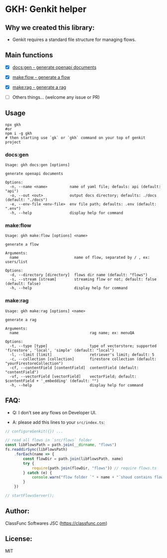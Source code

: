 # GKH: Genkit helper

## Why we created this library:

- Genkit requires a standard file structure for managing flows.

## Main functions

- [x] [docs:gen - generate openapi documents](#docs:gen)
- [x] [make:flow - generate a flow](#make:flow)
- [x] [make:rag - generate a rag](#make:rag)

- [ ] Others things... (welcome any issue or PR)

## Usage

```shell
npx gkh
#or
npm i -g gkh
# then starting use `gk` or `gkh` command on your top of genkit project
```


### <a id="docs:gen">docs:gen</a>
```
Usage: gkh docs:gen [options]

generate openapi documents

Options:
  -n, --name <name>          name of yaml file; defauls: api (default: "api")
  -o, --out <out>            output docs directory; defaults: ./docs (default: "./docs")
  -e, --env-file <env-file>  env file path; defaults: .env (default: ".env")
  -h, --help                 display help for command

```

### <a id="make:flow">make:flow</a>
```
Usage: gkh make:flow [options] <name>

generate a flow

Arguments:
  name                         name of flow, separated by / , ex: users/list

Options:
  -d, --directory [directory]  flows dir name (default: "flows")
  -s, --stream [stream]        streaming flow or not; default: false (default: false)
  -h, --help                   display help for command

```

### <a id="make:rag">make:rag</a>
```
Usage: gkh make:rag [options] <name>

generate a rag

Arguments:
  name                                rag name; ex: menuQA

Options:
  -t, --type [type]                   type of vectorstore; supported 'firestore', 'local', 'simple' (default: "local")
  -l, --limit [limit]                 retriever's limit; default: 5
  -c, --collection [collection]       firestore collection (default: "yourFirestoreCollection")
  -cf, --contentField [contentField]  contentField (default: "contentField")
  -vf, --vectorField [vectorField]    vectorField; default: $contentField + '_embedding' (default: "")
  -h, --help                          display help for command

```

## FAQ:

- Q: I don't see any flows on Developer UI.

- A: please add this lines to your `src/index.ts`:

```ts
// configureGenkit({}) ... 

// read all flows in `src/flows` folder
const libFlowsPath = path.join(__dirname, "flows")
fs.readdirSync(libFlowsPath)
    .forEach(name => {
        const flowDir = path.join(libFlowsPath, name)
        try {
            require(path.join(flowDir, "flows")) // require flows.ts
        } catch (e) {
            console.warn("flow folder `" + name + "`shoud contains flows.ts or flows.js")
        }
    })

// startFlowsServer();
```

## Author:

ClassFunc Softwares JSC (https://classfunc.com)

## License:

MIT